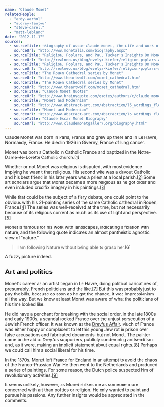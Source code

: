 ```yaml
---
name: "Claude Monet"
relatedPeople:
  - "andy-warhol"
  - "audrey-tautou"
  - "steve-carell"
  - "matt-leblanc"
date: "2012-11-17"
sources:
  - sourceTitle: "Biography of Oscar-Claude Monet, The Life and Work of Claude Monet"
    sourceUrl: "http://www.monetalia.com/biography.aspx"
  - sourceTitle: "Religion, Poplars, and Paul Tucker's Insights On Monet"
    sourceUrl: "http://realneo.us/blog/evelyn-kiefer/religion-poplars-and-paul-tuckers-insights-on-monet"
  - sourceTitle: "Religion, Poplars, and Paul Tucker's Insights On Monet"
    sourceUrl: "http://realneo.us/blog/evelyn-kiefer/religion-poplars-and-paul-tuckers-insights-on-monet"
  - sourceTitle: "The Rouen Cathedral series by Monet"
    sourceUrl: "http://www.theartwolf.com/monet_cathedral.htm"
  - sourceTitle: "The Rouen Cathedral series by Monet"
    sourceUrl: "http://www.theartwolf.com/monet_cathedral.htm"
  - sourceTitle: "Claude Monet Quotes"
    sourceUrl: "http://www.brainyquote.com/quotes/authors/c/claude_monet.html"
  - sourceTitle: "Monet and Modernism"
    sourceUrl: "http://www.abstract-art.com/abstraction/l5_wordings_fldr/l3_la_monet-moderism.html"
  - sourceTitle: "Monet and Modernism"
    sourceUrl: "http://www.abstract-art.com/abstraction/l5_wordings_fldr/l3_la_monet-moderism.html"
  - sourceTitle: "Claude Oscar Monet Biography"
    sourceUrl: "http://www.claudemonetgallery.org/biography.html"
---
```


Claude Monet was born in Paris, France and grew up there and in Le Havre, Normandy, France. He died in 1926 in Giverny, France of lung cancer.

Monet was born a Catholic in Catholic France and baptized in the Notre-Dame-de-Lorette Catholic church.<a class="source-citation" href="http://www.monetalia.com/biography.aspx" title="Biography of Oscar-Claude Monet, The Life and Work of Claude Monet">[1]</a>

Whether or not Monet was religious is disputed, with most evidence implying he wasn't that religious. His second wife was a devout Catholic and his best friend in his later years was a priest at a local parish.<a class="source-citation" href="http://realneo.us/blog/evelyn-kiefer/religion-poplars-and-paul-tuckers-insights-on-monet" title="Religion, Poplars, and Paul Tucker&apos;s Insights On Monet">[2]</a> Some art scholars argue that Monet became a more religious as he got older and even included crucifix imagery in his paintings.<a class="source-citation" href="http://realneo.us/blog/evelyn-kiefer/religion-poplars-and-paul-tuckers-insights-on-monet" title="Religion, Poplars, and Paul Tucker&apos;s Insights On Monet">[3]</a>

While that could be the subject of a fiery debate, one could point to the obvious with his 31-painting series of the same Catholic cathedral in Rouen, France.<a class="source-citation" href="http://www.theartwolf.com/monet_cathedral.htm" title="The Rouen Cathedral series by Monet">[4]</a> The series was well-received at the time, but not necessarily because of its religious content as much as its use of light and perspective.<a class="source-citation" href="http://www.theartwolf.com/monet_cathedral.htm" title="The Rouen Cathedral series by Monet">[5]</a>

Monet is famous for his work with landscapes, indicating a fixation with nature, and the following quote indicates an almost pantheistic agnostic view of "nature."

>I am following Nature without being able to grasp her.<a class="source-citation" href="http://www.brainyquote.com/quotes/authors/c/claude_monet.html" title="Claude Monet Quotes">[6]</a>

A fuzzy picture indeed.


## Art and politics

Monet's career as an artist began in Le Havre, doing political caricatures of, presumably, French politicians and the like.<a class="source-citation" href="http://www.abstract-art.com/abstraction/l5_wordings_fldr/l3_la_monet-moderism.html" title="Monet and Modernism">[7]</a> But this was probably just to pay the bills, because as soon as he got the chance, it was Impressionism all the way. But we know at least Monet was aware of what the politicians of his time looked like.

He did have a penchant for breaking with the social order. In the late 1800s and early 1900s, a scandal rocked France over the unjust persecution of a Jewish French officer. It was known as the [Dreyfus Affair](http://en.wikipedia.org/wiki/Dreyfus_affair). Much of France was either happy or complacent to let this young Jew rot in prison over false accusations and fabricated documents–but not Monet. The painter came to the aid of Dreyfus supporters, publicly condemning antisemitism and, as it were, making an implicit statement about equal rights.<a class="source-citation" href="http://www.abstract-art.com/abstraction/l5_wordings_fldr/l3_la_monet-moderism.html" title="Monet and Modernism">[8]</a> Perhaps we could call him a social liberal for his time.

In the 1870s, Monet left France for England in an attempt to avoid the chaos of the Franco-Prussian War. He then went to the Netherlands and produced a series of paintings. For some reason, the Dutch police suspected him of revolutionary activities.<a class="source-citation" href="http://www.claudemonetgallery.org/biography.html" title="Claude Oscar Monet Biography">[9]</a>

It seems unlikely, however, as Monet strikes me as someone more concerned with art than politics or religion. He only wanted to paint and pursue his passions. Any further insights would be appreciated in the comments.